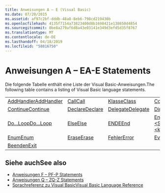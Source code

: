 ```yaml
---
title: Anweisungen A – E (Visual Basic)
ms.date: 07/20/2015
ms.assetid: af97c2bf-dddb-48a8-8eb6-798cd219430b
ms.openlocfilehash: 4135f7154a73823400d8b1698421e138650d4854
ms.sourcegitcommit: 0be8a279af6d8a43e03141e349d3efd5d35f8767
ms.translationtype: MT
ms.contentlocale: de-DE
ms.lasthandoff: 04/18/2019
ms.locfileid: "58816750"
---
```

# <a name="a-e-statements"></a><span data-ttu-id="789f7-102">Anweisungen A – E</span><span class="sxs-lookup"><span data-stu-id="789f7-102">A-E Statements</span></span>
<span data-ttu-id="789f7-103">Die folgende Tabelle enthält eine Liste der Visual Basic-Anweisungen.</span><span class="sxs-lookup"><span data-stu-id="789f7-103">The following table contains a listing of Visual Basic language statements.</span></span>  
  
|||||  
|---|---|---|---|  
|[<span data-ttu-id="789f7-104">AddHandler</span><span class="sxs-lookup"><span data-stu-id="789f7-104">AddHandler</span></span>](../../../visual-basic/language-reference/statements/addhandler-statement.md)|[<span data-ttu-id="789f7-105">Call</span><span class="sxs-lookup"><span data-stu-id="789f7-105">Call</span></span>](../../../visual-basic/language-reference/statements/call-statement.md)|[<span data-ttu-id="789f7-106">Klasse</span><span class="sxs-lookup"><span data-stu-id="789f7-106">Class</span></span>](../../../visual-basic/language-reference/statements/class-statement.md)|[<span data-ttu-id="789f7-107">Const</span><span class="sxs-lookup"><span data-stu-id="789f7-107">Const</span></span>](../../../visual-basic/language-reference/statements/const-statement.md)|  
|[<span data-ttu-id="789f7-108">Continue</span><span class="sxs-lookup"><span data-stu-id="789f7-108">Continue</span></span>](../../../visual-basic/language-reference/statements/continue-statement.md)|[<span data-ttu-id="789f7-109">Declare</span><span class="sxs-lookup"><span data-stu-id="789f7-109">Declare</span></span>](../../../visual-basic/language-reference/statements/declare-statement.md)|[<span data-ttu-id="789f7-110">Delegate</span><span class="sxs-lookup"><span data-stu-id="789f7-110">Delegate</span></span>](../../../visual-basic/language-reference/statements/delegate-statement.md)|[<span data-ttu-id="789f7-111">Dim</span><span class="sxs-lookup"><span data-stu-id="789f7-111">Dim</span></span>](../../../visual-basic/language-reference/statements/dim-statement.md)|  
|[<span data-ttu-id="789f7-112">Do...Loop</span><span class="sxs-lookup"><span data-stu-id="789f7-112">Do...Loop</span></span>](../../../visual-basic/language-reference/statements/do-loop-statement.md)|[<span data-ttu-id="789f7-113">Else</span><span class="sxs-lookup"><span data-stu-id="789f7-113">Else</span></span>](../../../visual-basic/language-reference/statements/else-statement.md)|[<span data-ttu-id="789f7-114">ENDE</span><span class="sxs-lookup"><span data-stu-id="789f7-114">End</span></span>](../../../visual-basic/language-reference/statements/end-statement.md)|[<span data-ttu-id="789f7-115">End \<Schlüsselwort></span><span class="sxs-lookup"><span data-stu-id="789f7-115">End \<keyword></span></span>](../../../visual-basic/language-reference/statements/end-keyword-statement.md)|  
|[<span data-ttu-id="789f7-116">Enum</span><span class="sxs-lookup"><span data-stu-id="789f7-116">Enum</span></span>](../../../visual-basic/language-reference/statements/enum-statement.md)|[<span data-ttu-id="789f7-117">Erase</span><span class="sxs-lookup"><span data-stu-id="789f7-117">Erase</span></span>](../../../visual-basic/language-reference/statements/erase-statement.md)|[<span data-ttu-id="789f7-118">Fehler</span><span class="sxs-lookup"><span data-stu-id="789f7-118">Error</span></span>](../../../visual-basic/language-reference/statements/error-statement.md)|[<span data-ttu-id="789f7-119">Event</span><span class="sxs-lookup"><span data-stu-id="789f7-119">Event</span></span>](../../../visual-basic/language-reference/statements/event-statement.md)|  
|[<span data-ttu-id="789f7-120">Beenden</span><span class="sxs-lookup"><span data-stu-id="789f7-120">Exit</span></span>](../../../visual-basic/language-reference/statements/exit-statement.md)||||  
  
## <a name="see-also"></a><span data-ttu-id="789f7-121">Siehe auch</span><span class="sxs-lookup"><span data-stu-id="789f7-121">See also</span></span>

- [<span data-ttu-id="789f7-122">Anweisungen F – P</span><span class="sxs-lookup"><span data-stu-id="789f7-122">F-P Statements</span></span>](../../../visual-basic/language-reference/statements/f-p-statements.md)
- [<span data-ttu-id="789f7-123">Anweisungen Q – Z</span><span class="sxs-lookup"><span data-stu-id="789f7-123">Q-Z Statements</span></span>](../../../visual-basic/language-reference/statements/q-z-statements.md)
- [<span data-ttu-id="789f7-124">Sprachreferenz zu Visual Basic</span><span class="sxs-lookup"><span data-stu-id="789f7-124">Visual Basic Language Reference</span></span>](../../../visual-basic/language-reference/index.md)
